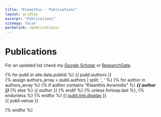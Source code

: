 ```yaml
---
title: "Kleanthis - Publications"
layout: gridlay
excerpt: "Publications"
sitemap: false
permalink: /publications/
---
```


# Publications

For an updated list check my [Google Scholar](https://scholar.google.com/citations?user=mxLN1rUAAAAJ&hl=el) or [ResearchGate](https://www.researchgate.net/profile/Kleanthis_Avramidis).

{% for publi in site.data.publist %}
  <em>{{ publi.authors }} </em><br />
  {% assign authors_array = publi.authors | split: ', ' %}
  {% for author in authors_array %}
    {% if author contains "Kleanthis Avramidis" %}
      <strong><em>{{ author }}</em></strong>
    {% else %}
      <em>{{ author }}</em>
    {% endif %}
    {% unless forloop.last %}, {% endunless %}
  {% endfor %}
  <a href="{{ publi.link.url }}">{{ publi.link.display }}</a><br />
  {{ publi.venue }}

{% endfor %}
